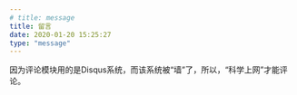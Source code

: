 ```yaml
---
# title: message
title: 留言
date: 2020-01-20 15:25:27
type: "message"
---
```

因为评论模块用的是Disqus系统，而该系统被“墙”了，所以，“科学上网”才能评论。